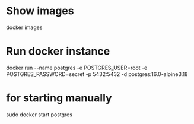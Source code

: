 # Show images 
docker images 

# Run docker instance
docker run --name postgres -e POSTGRES_USER=root -e POSTGRES_PASSWORD=secret -p 5432:5432 -d postgres:16.0-alpine3.18


# for starting manually
sudo docker start postgres